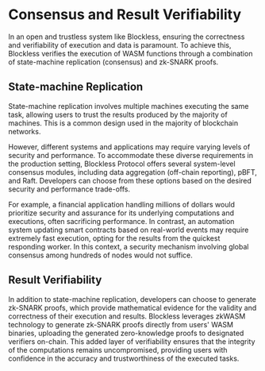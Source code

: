 # Consensus and Result Verifiability

In an open and trustless system like Blockless, ensuring the correctness and verifiability of execution and data is paramount. To achieve this, Blockless verifies the execution of WASM functions through a combination of state-machine replication (consensus) and zk-SNARK proofs.

## State-machine Replication

State-machine replication involves multiple machines executing the same task, allowing users to trust the results produced by the majority of machines. This is a common design used in the majority of blockchain networks.

However, different systems and applications may require varying levels of security and performance. To accommodate these diverse requirements in the production setting, Blockless Protocol offers several system-level consensus modules, including data aggregation (off-chain reporting), pBFT, and Raft. Developers can choose from these options based on the desired security and performance trade-offs.

For example, a financial application handling millions of dollars would prioritize security and assurance for its underlying computations and executions, often sacrificing performance. In contrast, an automation system updating smart contracts based on real-world events may require extremely fast execution, opting for the results from the quickest responding worker. In this context, a security mechanism involving global consensus among hundreds of nodes would not suffice.

## Result Verifiability

In addition to state-machine replication, developers can choose to generate zk-SNARK proofs, which provide mathematical evidence for the validity and correctness of their execution and results. Blockless leverages zkWASM technology to generate zk-SNARK proofs directly from users' WASM binaries, uploading the generated zero-knowledge proofs to designated verifiers on-chain. This added layer of verifiability ensures that the integrity of the computations remains uncompromised, providing users with confidence in the accuracy and trustworthiness of the executed tasks.
